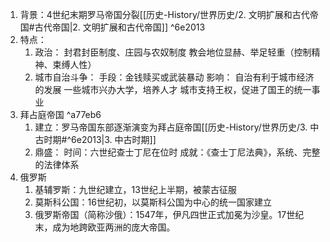 1. 背景：4世纪末期罗马帝国分裂[[历史-History/世界历史/2. 文明扩展和古代帝国#古代帝国|2. 文明扩展和古代帝国]] ^6e2013
2. 特点：
	1. 政治：
		封君封臣制度、庄园与农奴制度
	  	教会地位显赫、举足轻重（控制精神、束缚人性）
    2. 城市自治斗争：
	  	手段：金钱赎买或武装暴动
		影响：
			自治有利于城市经济的发展
	 		一些城市兴办大学，培养人才
   			城市支持王权，促进了国王的统一事业
3. 拜占庭帝国 ^a77eb6
	1. 建立：罗马帝国东部逐渐演变为拜占庭帝国[[历史-History/世界历史/3. 中古时期#^6e2013|3. 中古时期]]
	2. 鼎盛：
		时间：六世纪查士丁尼在位时
		成就：《查士丁尼法典》，系统、完整的法律体系
4. 俄罗斯
	1. 基辅罗斯：九世纪建立，13世纪上半期，被蒙古征服
	2. 莫斯科公国：16世纪初，以莫斯科公国为中心的统一国家建立
	3. 俄罗斯帝国（简称沙俄）：1547年，伊凡四世正式加冕为沙皇。17世纪末，成为地跨欧亚两洲的庞大帝国。